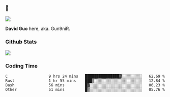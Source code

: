 ### 👋

![](https://komarev.com/ghpvc/?username=Gun9niR&label=Total+Views)

**David Guo** here, aka. Gun9niR.

### Github Stats

<img src="https://github-readme-stats.vercel.app/api?username=Gun9niR&count_private=true&show_icons=true&theme=vue-dark&hide_title=true">

### Coding Time

<!--START_SECTION:waka-->

```text
C                  9 hrs 24 mins   ███████████████▓░░░░░░░░░   62.69 %
Rust               1 hr 55 mins    ███▒░░░░░░░░░░░░░░░░░░░░░   12.84 %
Bash               56 mins         █▓░░░░░░░░░░░░░░░░░░░░░░░   06.23 %
Other              51 mins         █▒░░░░░░░░░░░░░░░░░░░░░░░   05.76 %
```

<!--END_SECTION:waka-->
